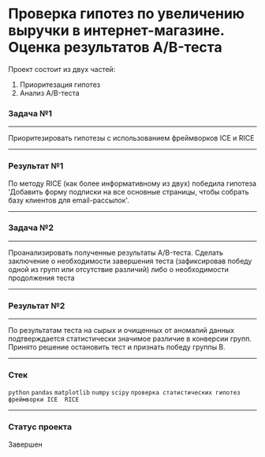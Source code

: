 # Проверка гипотез по увеличению выручки в интернет-магазине. Оценка результатов A/B-теста

Проект состоит из двух частей:

 1. Приоритезация гипотез
 2. Анализ A/B-теста

### Задача №1
_____
Приоритезировать гипотезы с использованием фреймворков ICE и RICE

___
### Результат №1
По методу RICE (как более информативному из двух) победила гипотеза   'Добавить форму подписки на все основные страницы, чтобы собрать базу клиентов для email-рассылок'.
______
### Задача №2
____
Проанализировать полученные результаты A/B-теста.
Сделать заключение о необходимости завершения теста (зафиксировав победу одной из групп или отсутствие различий)  либо о необходимости продолжения теста 

_________
### Результат №2
__________

По результатам теста на сырых и очищенных от аномалий данных  подтверждается статистически значимое различие в конверсии групп. Принято решение остановить тест и признать победу группы В.
___
### Стек
`python` `pandas` `matplotlib` `numpy` `scipy` `проверка статистических гипотез` `фреймворки ICE  RICE`
___
### Статус проекта

Завершен
       